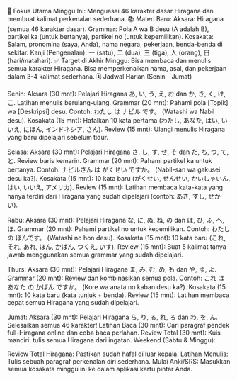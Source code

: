 🎯 Fokus Utama Minggu Ini: Menguasai 46 karakter dasar Hiragana dan membuat kalimat perkenalan sederhana.
📚 Materi Baru:
Aksara: Hiragana (semua 46 karakter dasar).
Grammar: Pola A wa B desu (A adalah B), partikel ka (untuk bertanya), partikel no (untuk kepemilikan).
Kosakata: Salam, pronomina (saya, Anda), nama negara, pekerjaan, benda-benda di sekitar.
Kanji (Pengenalan): 一 (satu), 二 (dua), 三 (tiga), 人 (orang), 日 (hari/matahari).
✅ Target di Akhir Minggu: Bisa membaca dan menulis semua karakter Hiragana. Bisa memperkenalkan nama, asal, dan pekerjaan dalam 3-4 kalimat sederhana.
🗓️ Jadwal Harian (Senin - Jumat)

Senin:
Aksara (30 mnt): Pelajari Hiragana あ, い, う, え, お dan か, き, く, け, こ. Latihan menulis berulang-ulang.
Grammar (20 mnt): Pahami pola [Topik] wa [Deskripsi] desu. Contoh: わたし は ナビル です。 (Watashi wa Nabil desu).
Kosakata (15 mnt): Hafalkan 10 kata pertama (わたし, あなた, はい, いいえ, にほん, インドネシア, さん).
Review (15 mnt): Ulangi menulis Hiragana yang baru dipelajari sebelum tidur.

Selasa:
Aksara (30 mnt): Pelajari Hiragana さ, し, す, せ, そ dan た, ち, つ, て, と. Review baris kemarin.
Grammar (20 mnt): Pahami partikel ka untuk bertanya. Contoh: ナビルさん は がくせい ですか。 (Nabil-san wa gakusei desu ka?).
Kosakata (15 mnt): 10 kata baru (がくせい, せんせい, かいしゃいん, はい, いいえ, アメリカ).
Review (15 mnt): Latihan membaca kata-kata yang hanya terdiri dari Hiragana yang sudah dipelajari (contoh: あさ, すし, せかい).

Rabu:
Aksara (30 mnt): Pelajari Hiragana な, に, ぬ, ね, の dan は, ひ, ふ, へ, ほ.
Grammar (20 mnt): Pahami partikel no untuk kepemilikan. Contoh: わたし の ほんです。 (Watashi no hon desu).
Kosakata (15 mnt): 10 kata baru (これ, それ, あれ, ほん, かばん, つくえ, いす).
Review (15 mnt): Buat 5 kalimat tanya jawab menggunakan semua grammar yang sudah dipelajari.

Thurs:
Aksara (30 mnt): Pelajari Hiragana ま, み, む, め, も dan や, ゆ, よ.
Grammar (20 mnt): Review dan kombinasikan semua pola. Contoh: これ は あなた の かばん ですか。 (Kore wa anata no kaban desu ka?).
Kosakata (15 mnt): 10 kata baru (kata tunjuk + benda).
Review (15 mnt): Latihan membaca cepat semua Hiragana yang sudah dipelajari.

Jumat:
Aksara (30 mnt): Pelajari Hiragana ら, り, る, れ, ろ dan わ, を, ん. Selesaikan semua 46 karakter!
Latihan Baca (30 mnt): Cari paragraf pendek full-Hiragana online dan coba baca perlahan.
Review Total (30 mnt): Kuis mandiri: tulis semua Hiragana dari ingatan.
Weekend (Sabtu & Minggu):

Review Total Hiragana: Pastikan sudah hafal di luar kepala.
Latihan Menulis: Tulis sebuah paragraf perkenalan diri sederhana.
Mulai Anki/SRS: Masukkan semua kosakata minggu ini ke dalam aplikasi kartu pintar Anda.
